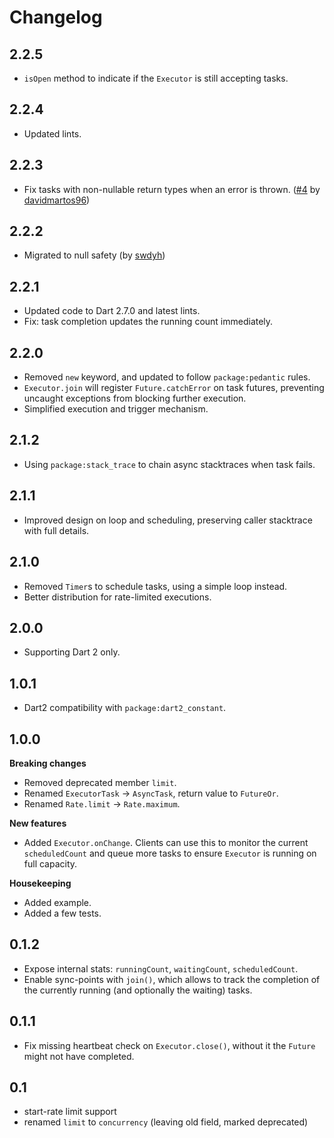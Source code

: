 # Changelog

## 2.2.5

- `isOpen` method to indicate if the `Executor` is still accepting tasks.

## 2.2.4

- Updated lints.

## 2.2.3

- Fix tasks with non-nullable return types when an error is thrown. ([#4](https://github.com/agilord/executor/pull/4) by [davidmartos96](https://github.com/davidmartos96))

## 2.2.2

- Migrated to null safety (by [swdyh](https://github.com/swdyh))

## 2.2.1

- Updated code to Dart 2.7.0 and latest lints.
- Fix: task completion updates the running count immediately.

## 2.2.0

- Removed `new` keyword, and updated to follow `package:pedantic` rules.
- `Executor.join` will register `Future.catchError` on task futures, preventing
  uncaught exceptions from blocking further execution.
- Simplified execution and trigger mechanism.

## 2.1.2

- Using `package:stack_trace` to chain async stacktraces when task fails.

## 2.1.1

- Improved design on loop and scheduling, preserving caller stacktrace with full details.

## 2.1.0

- Removed `Timer`s to schedule tasks, using a simple loop instead.
- Better distribution for rate-limited executions.

## 2.0.0

- Supporting Dart 2 only.

## 1.0.1

- Dart2 compatibility with `package:dart2_constant`.

## 1.0.0

**Breaking changes**

- Removed deprecated member `limit`.
- Renamed `ExecutorTask` -> `AsyncTask`, return value to `FutureOr`.
- Renamed `Rate.limit` -> `Rate.maximum`.

**New features**

- Added `Executor.onChange`. Clients can use this to monitor the current `scheduledCount` and queue more tasks to ensure `Executor` is running on full capacity.

**Housekeeping**

- Added example.
- Added a few tests.

## 0.1.2

- Expose internal stats: `runningCount`, `waitingCount`, `scheduledCount`.
- Enable sync-points with `join()`, which allows to track the completion of
  the currently running (and optionally the waiting) tasks.

## 0.1.1

- Fix missing heartbeat check on `Executor.close()`, without it the `Future`
  might not have completed.

## 0.1

- start-rate limit support
- renamed `limit` to `concurrency` (leaving old field, marked deprecated)
